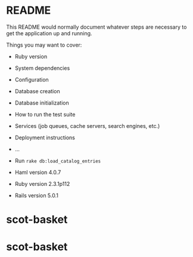 # README

This README would normally document whatever steps are necessary to get the
application up and running.

Things you may want to cover:

* Ruby version

* System dependencies

* Configuration

* Database creation

* Database initialization

* How to run the test suite

* Services (job queues, cache servers, search engines, etc.)

* Deployment instructions

* ...

* Run `rake db:load_catalog_entries`

* Haml version 4.0.7

* Ruby version 2.3.1p112

* Rails version 5.0.1

# scot-basket
# scot-basket
